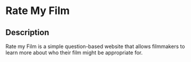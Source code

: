 # Rate My Film

## Description

Rate my Film is a simple question-based website that allows filmmakers to learn more about who their film might be appropriate for.
